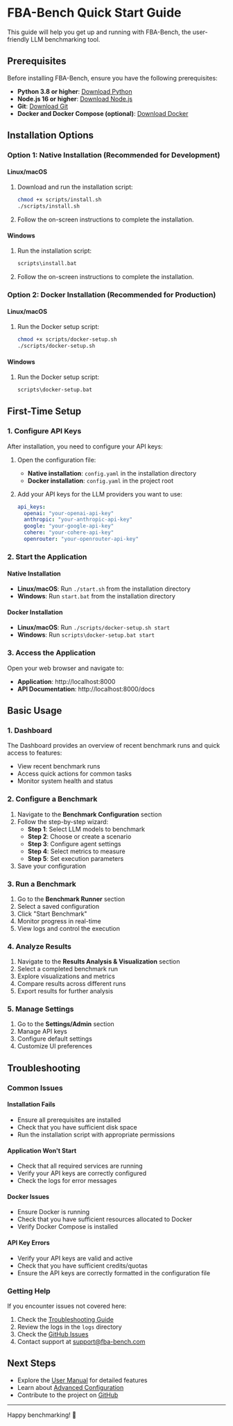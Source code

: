 # FBA-Bench Quick Start Guide

This guide will help you get up and running with FBA-Bench, the user-friendly LLM benchmarking tool.

## Prerequisites

Before installing FBA-Bench, ensure you have the following prerequisites:

- **Python 3.8 or higher**: [Download Python](https://python.org)
- **Node.js 16 or higher**: [Download Node.js](https://nodejs.org)
- **Git**: [Download Git](https://git-scm.com)
- **Docker and Docker Compose (optional)**: [Download Docker](https://docker.com)

## Installation Options

### Option 1: Native Installation (Recommended for Development)

#### Linux/macOS

1. Download and run the installation script:
   ```bash
   chmod +x scripts/install.sh
   ./scripts/install.sh
   ```

2. Follow the on-screen instructions to complete the installation.

#### Windows

1. Run the installation script:
   ```cmd
   scripts\install.bat
   ```

2. Follow the on-screen instructions to complete the installation.

### Option 2: Docker Installation (Recommended for Production)

#### Linux/macOS

1. Run the Docker setup script:
   ```bash
   chmod +x scripts/docker-setup.sh
   ./scripts/docker-setup.sh
   ```

#### Windows

1. Run the Docker setup script:
   ```cmd
   scripts\docker-setup.bat
   ```

## First-Time Setup

### 1. Configure API Keys

After installation, you need to configure your API keys:

1. Open the configuration file:
   - **Native installation**: `config.yaml` in the installation directory
   - **Docker installation**: `config.yaml` in the project root

2. Add your API keys for the LLM providers you want to use:
   ```yaml
   api_keys:
     openai: "your-openai-api-key"
     anthropic: "your-anthropic-api-key"
     google: "your-google-api-key"
     cohere: "your-cohere-api-key"
     openrouter: "your-openrouter-api-key"
   ```

### 2. Start the Application

#### Native Installation

- **Linux/macOS**: Run `./start.sh` from the installation directory
- **Windows**: Run `start.bat` from the installation directory

#### Docker Installation

- **Linux/macOS**: Run `./scripts/docker-setup.sh start`
- **Windows**: Run `scripts\docker-setup.bat start`

### 3. Access the Application

Open your web browser and navigate to:
- **Application**: http://localhost:8000
- **API Documentation**: http://localhost:8000/docs

## Basic Usage

### 1. Dashboard

The Dashboard provides an overview of recent benchmark runs and quick access to features:
- View recent benchmark runs
- Access quick actions for common tasks
- Monitor system health and status

### 2. Configure a Benchmark

1. Navigate to the **Benchmark Configuration** section
2. Follow the step-by-step wizard:
   - **Step 1**: Select LLM models to benchmark
   - **Step 2**: Choose or create a scenario
   - **Step 3**: Configure agent settings
   - **Step 4**: Select metrics to measure
   - **Step 5**: Set execution parameters
3. Save your configuration

### 3. Run a Benchmark

1. Go to the **Benchmark Runner** section
2. Select a saved configuration
3. Click "Start Benchmark"
4. Monitor progress in real-time
5. View logs and control the execution

### 4. Analyze Results

1. Navigate to the **Results Analysis & Visualization** section
2. Select a completed benchmark run
3. Explore visualizations and metrics
4. Compare results across different runs
5. Export results for further analysis

### 5. Manage Settings

1. Go to the **Settings/Admin** section
2. Manage API keys
3. Configure default settings
4. Customize UI preferences

## Troubleshooting

### Common Issues

#### Installation Fails

- Ensure all prerequisites are installed
- Check that you have sufficient disk space
- Run the installation script with appropriate permissions

#### Application Won't Start

- Check that all required services are running
- Verify your API keys are correctly configured
- Check the logs for error messages

#### Docker Issues

- Ensure Docker is running
- Check that you have sufficient resources allocated to Docker
- Verify Docker Compose is installed

#### API Key Errors

- Verify your API keys are valid and active
- Check that you have sufficient credits/quotas
- Ensure the API keys are correctly formatted in the configuration file

### Getting Help

If you encounter issues not covered here:

1. Check the [Troubleshooting Guide](TROUBLESHOOTING.md)
2. Review the logs in the `logs` directory
3. Check the [GitHub Issues](https://github.com/your-org/fba-bench/issues)
4. Contact support at support@fba-bench.com

## Next Steps

- Explore the [User Manual](USER_MANUAL.md) for detailed features
- Learn about [Advanced Configuration](ADVANCED_CONFIG.md)
- Contribute to the project on [GitHub](https://github.com/your-org/fba-bench)

---

Happy benchmarking! 🚀